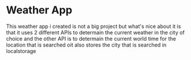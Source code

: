 # Weather App

This weather app i created is not a big project but what's nice about it is that it uses 2 different APIs to determain the current weather in the city of choice
and the other API is to determain the current world time for the location that is searched oit also stores the city that is searched in localstorage
